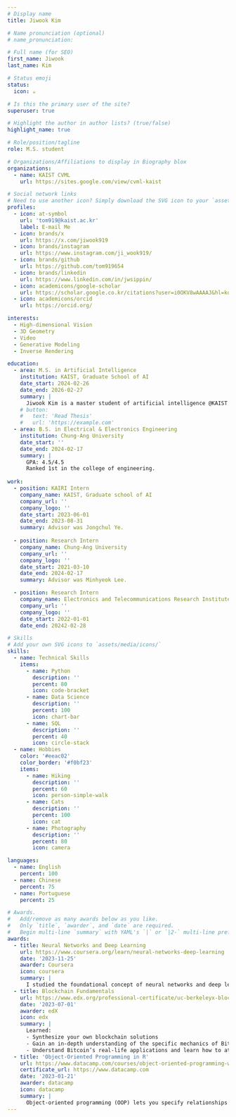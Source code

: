 ```yaml
---
# Display name
title: Jiwook Kim

# Name pronunciation (optional)
# name_pronunciation: 

# Full name (for SEO)
first_name: Jiwook
last_name: Kim

# Status emoji
status:
  icon: ☕️

# Is this the primary user of the site?
superuser: true

# Highlight the author in author lists? (true/false)
highlight_name: true

# Role/position/tagline
role: M.S. student

# Organizations/Affiliations to display in Biography blox
organizations:
  - name: KAIST CVML
    url: https://sites.google.com/view/cvml-kaist

# Social network links
# Need to use another icon? Simply download the SVG icon to your `assets/media/icons/` folder.
profiles:
  - icon: at-symbol
    url: 'tom919@kaist.ac.kr'
    label: E-mail Me
  - icon: brands/x
    url: https://x.com/jiwook919
  - icon: brands/instagram
    url: https://www.instagram.com/ji_wook919/
  - icon: brands/github
    url: https://github.com/tom919654
  - icon: brands/linkedin
    url: https://www.linkedin.com/in/jwsippin/
  - icon: academicons/google-scholar
    url: https://scholar.google.co.kr/citations?user=i0OKV8wAAAAJ&hl=ko
  - icon: academicons/orcid
    url: https://orcid.org/

interests:
  - High-dimensional Vision
  - 3D Geometry
  - Video
  - Generative Modeling
  - Inverse Rendering

education:
  - area: M.S. in Artificial Intelligence
    institution: KAIST, Graduate School of AI
    date_start: 2024-02-26
    date_end: 2026-02-27
    summary: |
      Jiwook Kim is a master student of artificial intelligence @KAIST Computer Vision and Machine Learning Lab. His research interests include various inverse problems. His recent research topics are 3D inverse rendering and diffusion models.
    # button:
    #   text: 'Read Thesis'
    #   url: 'https://example.com'
  - area: B.S. in Electrical & Electronics Engineering
    institution: Chung-Ang University
    date_start: ''
    date_end: 2024-02-17
    summary: |
      GPA: 4.5/4.5
      Ranked 1st in the college of engineering.
    
work:
  - position: KAIRI Intern
    company_name: KAIST, Graduate school of AI
    company_url: ''
    company_logo: ''
    date_start: 2023-06-01
    date_end: 2023-08-31
    summary: Advisor was Jongchul Ye.
    
  - position: Research Intern
    company_name: Chung-Ang University
    company_url: ''
    company_logo: ''
    date_start: 2021-03-10
    date_end: 2024-02-17
    summary: Advisor was Minhyeok Lee.

  - position: Research Intern
    company_name: Electronics and Telecommunications Research Institute
    company_url: ''
    company_logo: ''
    date_start: 2022-01-01
    date_end: 20242-02-28

# Skills
# Add your own SVG icons to `assets/media/icons/`
skills:
  - name: Technical Skills
    items:
      - name: Python
        description: ''
        percent: 80
        icon: code-bracket
      - name: Data Science
        description: ''
        percent: 100
        icon: chart-bar
      - name: SQL
        description: ''
        percent: 40
        icon: circle-stack
  - name: Hobbies
    color: '#eeac02'
    color_border: '#f0bf23'
    items:
      - name: Hiking
        description: ''
        percent: 60
        icon: person-simple-walk
      - name: Cats
        description: ''
        percent: 100
        icon: cat
      - name: Photography
        description: ''
        percent: 80
        icon: camera

languages:
  - name: English
    percent: 100
  - name: Chinese
    percent: 75
  - name: Portuguese
    percent: 25

# Awards.
#   Add/remove as many awards below as you like.
#   Only `title`, `awarder`, and `date` are required.
#   Begin multi-line `summary` with YAML's `|` or `|2-` multi-line prefix and indent 2 spaces below.
awards:
  - title: Neural Networks and Deep Learning
    url: https://www.coursera.org/learn/neural-networks-deep-learning
    date: '2023-11-25'
    awarder: Coursera
    icon: coursera
    summary: |
      I studied the foundational concept of neural networks and deep learning. By the end, I was familiar with the significant technological trends driving the rise of deep learning; build, train, and apply fully connected deep neural networks; implement efficient (vectorized) neural networks; identify key parameters in a neural network’s architecture; and apply deep learning to your own applications.
  - title: Blockchain Fundamentals
    url: https://www.edx.org/professional-certificate/uc-berkeleyx-blockchain-fundamentals
    date: '2023-07-01'
    awarder: edX
    icon: edx
    summary: |
      Learned:
      - Synthesize your own blockchain solutions
      - Gain an in-depth understanding of the specific mechanics of Bitcoin
      - Understand Bitcoin’s real-life applications and learn how to attack and destroy Bitcoin, Ethereum, smart contracts and Dapps, and alternatives to Bitcoin’s Proof-of-Work consensus algorithm
  - title: 'Object-Oriented Programming in R'
    url: https://www.datacamp.com/courses/object-oriented-programming-with-s3-and-r6-in-r
    certificate_url: https://www.datacamp.com
    date: '2023-01-21'
    awarder: datacamp
    icon: datacamp
    summary: |
      Object-oriented programming (OOP) lets you specify relationships between functions and the objects that they can act on, helping you manage complexity in your code. This is an intermediate level course, providing an introduction to OOP, using the S3 and R6 systems. S3 is a great day-to-day R programming tool that simplifies some of the functions that you write. R6 is especially useful for industry-specific analyses, working with web APIs, and building GUIs.
---
```

